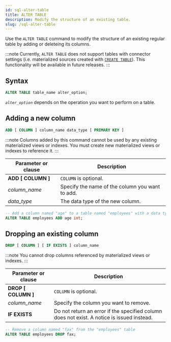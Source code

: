 ```yaml
---
id: sql-alter-table
title: ALTER TABLE
description: Modify the structure of an existing table.
slug: /sql-alter-table
---
```


Use the `ALTER TABLE` command to modify the structure of an existing regular table by adding or deleteing its columns.

:::note
Currently, `ALTER TABLE` does not support tables with connector settings (i.e. materialized sources created with [`CREATE TABLE`](sql-create-table.md)). This functionality will be available in future releases.
:::

## Syntax

```sql
ALTER TABLE table_name alter_option;
```

*`alter_option`* depends on the operation you want to perform on a table.

## Adding a new column

```sql title=alter_option
ADD [ COLUMN ] column_name data_type [ PRIMARY KEY ]
```

:::note
Columns added by this command cannot be used by any existing materialized views or indexes. You must create new materialized views or indexes to reference it.
:::

| Parameter or clause | Description                                     |
| ------------------- | ----------------------------------------------- |
| **ADD [ COLUMN ]**  | `COLUMN` is optional.                           |
| *column_name*       | Specify the name of the column you want to add. |
| *data_type*         | The data type of the new column.                |

```sql title=Example
-- Add a column named "age" to a table named "employees" with a data type of integer
ALTER TABLE employees ADD age int;
```

## Dropping an existing column

```sql title=alter_option
DROP [ COLUMN ] [ IF EXISTS ] column_name
```

:::note
You cannot drop columns referenced by materialized views or indexes.
:::

| Parameter or clause | Description                                                                                |
| ------------------- | ------------------------------------------------------------------------------------------ |
| **DROP [ COLUMN ]** | `COLUMN` is optional.                                                                      |
| *column_name*       | Specify the column you want to remove.                                                     |
| **IF EXISTS**       | Do not return an error if the specified column does not exist. A notice is issued instead. |

```sql title=Example
-- Remove a column named "fax" from the "employees" table
ALTER TABLE employees DROP fax;
```
